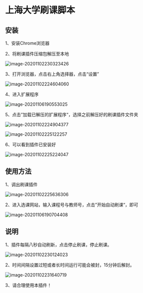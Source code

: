 # 上海大学刷课脚本



## 安装

1、安装Chrome浏览器

2、将刷课插件压缩包解压至本地

![image-20201102230323426](C:%5CUsers%5C13527%5CAppData%5CRoaming%5CTypora%5Ctypora-user-images%5Cimage-20201102230323426.png)

3、打开浏览器，点击右上角选择器，点击“设置”

![image-20201102224604060](https://airknight.oss-cn-shanghai.aliyuncs.com/img/image-20201102224604060.png)

4、进入扩展程序

![image-20201106190553025](https://airknight.oss-cn-shanghai.aliyuncs.com/img/image-20201106190553025.png)

5、点击”加载已解压的扩展程序“，选择之前解压好的刷课插件文件夹

![image-20201102224904377](https://airknight.oss-cn-shanghai.aliyuncs.com/img/image-20201102224904377.png)

![image-20201102225122257](https://airknight.oss-cn-shanghai.aliyuncs.com/img/image-20201102225122257.png)

6、可以看到插件已安装好

![image-20201102225224047](https://airknight.oss-cn-shanghai.aliyuncs.com/img/image-20201102225224047.png)

## 使用方法

1、调出刷课插件

![image-20201102225636306](https://airknight.oss-cn-shanghai.aliyuncs.com/img/image-20201102225636306.png)

2、进入选课网站，输入课程号与教师号，点击”开始自动刷课“，即可



![image-20201106190704408](https://airknight.oss-cn-shanghai.aliyuncs.com/img/image-20201106190704408.png)





## 说明

1、插件每隔八秒自动刷新，点击停止刷课，停止刷课。

![image-20201102230124023](https://airknight.oss-cn-shanghai.aliyuncs.com/img/image-20201102230124023.png)

2、时间间隔设置过短或者长时间运行可能会被封，15分钟后解封。

![image-20201102231640719](https://airknight.oss-cn-shanghai.aliyuncs.com/img/image-20201102231640719.png)

3、请合理使用本插件！







